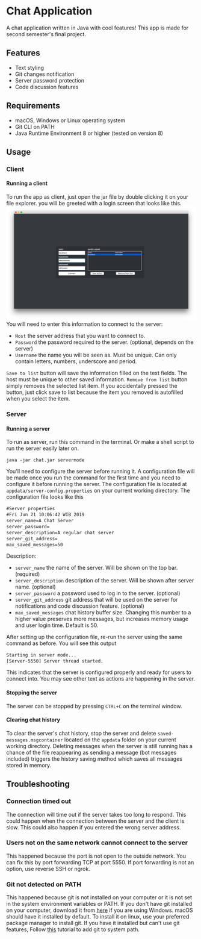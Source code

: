 # Chat Application
A chat application written in Java with cool features! This app is made for second semester's final project.

## Features
* Text styling
* Git changes notification
* Server password protection
* Code discussion features

## Requirements
* macOS, Windows or Linux operating system
* Git CLI on PATH
* Java Runtime Environment 8 or higher (tested on version 8)

## Usage
### Client
#### Running a client
To run the app as client, just open the jar file by double clicking it on your file explorer. you will be greeted with a login screen that looks like this.
![](https://github.com/zefryuuko/pl-final-project/blob/master/documentation/client-login-window.png?raw=true)
You will need to enter this information to connect to the server:
* `Host` the server address that you want to connect to.
* `Password` the password required to the server. (optional, depends on the server)
* `Username` the name you will be seen as. Must be unique. Can only contain letters, numbers, underscore and period.

`Save to list` button will save the information filled on the text fields. The host must be unique to other saved information. `Remove from list` button simply removes the selected list item. If you accidentally pressed the button, just click save to list because the item you removed is autofilled when you select the item.

### Server
#### Running a server
To run as server, run this command in the terminal. Or make a shell script to run the server easily later on.
```
java -jar chat.jar servermode
```
You'll need to configure the server before running it. A configuration file will be made once you run the command for the first time and you need to configure it before running the server. The configuration file is located at `appdata/server-config.properties` on your current working directory. The configuration file looks like this
```
#Server properties
#Fri Jun 21 10:06:42 WIB 2019
server_name=A Chat Server
server_password=
server_description=A regular chat server
server_git_address=
max_saved_messages=50
```
Description:
* `server_name` the name of the server. Will be shown on the top bar. (required)
* `server_description` description of the server. Will be shown after server name. (optional)
* `server_password` a password used to log in to the server. (optional)
* `server_git_address` git address that will be used on the server for notifications and code discussion feature. (optional)
* `max_saved_messages` chat history buffer size. Changing this number to a higher value preserves more messages, but increases memory usage and user login time. Default is 50.

After setting up the configuration file, re-run the server using the same command as before. You will see this output
```
Starting in server mode...
[Server-5550] Server thread started.
```
This indicates that the server is configured properly and ready for users to connect into. You may see other text as actions are happening in the server.
#### Stopping the server
The server can be stopped by pressing `CTRL+C` on the terminal window.
#### Clearing chat history
To clear the server's chat history, stop the server and delete `saved-messages.msgcontainer` located on the `appdata` folder on your current working directory. Deleting messages when the server is still running has a chance of the file reappearing as sending a message (bot messages included) triggers the history saving method which saves all messages stored in memory.

## Troubleshooting
### Connection timed out
The connection will time out if the server takes too long to respond. This could happen when the connection between the server and the client is slow. This could also happen if you entered the wrong server address.
### Users not on the same network cannot connect to the server
This happened because the port is not open to the outside network. You can fix this by port forwarding TCP at port 5550. If port forwarding is not an option, use reverse SSH or ngrok.
### Git not detected on PATH
This happened because git is not installed on your computer or it is not set in the system environment variables or PATH. If you don't have git installed on your computer, download it from [here](https://gitforwindows.org/) if you are using Windows. macOS should have it installed by default. To install it on linux, use your preferred package manager to install git. If you have it installed but can't use git features, Follow [this](https://superuser.com/a/284351) tutorial to add git to system path.
